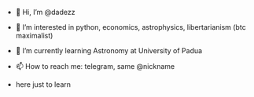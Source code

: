 - 👋 Hi, I’m @dadezz
- 👀 I’m interested in python, economics, astrophysics, libertarianism (btc maximalist)
- 🌱 I’m currently learning Astronomy at University of Padua
- 📫 How to reach me: telegram, same @nickname

- here just to learn
